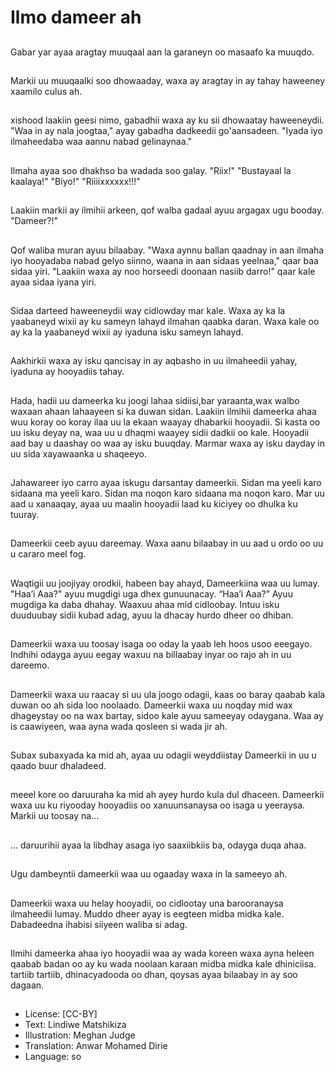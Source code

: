 # Ilmo dameer ah

##
Gabar yar ayaa aragtay muuqaal
 aan la garaneyn oo masaafo ka muuqdo.

##
Markii uu muuqaalki soo dhowaaday, waxa ay aragtay in ay tahay haweeney xaamilo culus ah.

##
xishood laakiin geesi nimo, gabadhii waxa ay ku sii dhowaatay haweeneydii. "Waa in ay nala joogtaa," ayay gabadha dadkeedii go'aansadeen. "Iyada iyo ilmaheedaba waa aannu nabad gelinaynaa."

##
Ilmaha ayaa soo dhakhso ba wadada soo galay. "Riix!" "Bustayaal la kaalaya!" "Biyo!" "Riiiixxxxxx!!!"

##
Laakiin markii ay ilmihii arkeen, qof walba gadaal ayuu argagax ugu booday. "Dameer?!"

##
Qof waliba muran ayuu bilaabay. "Waxa aynnu ballan qaadnay in aan ilmaha iyo hooyadaba nabad gelyo siinno, waana in aan sidaas yeelnaa," qaar baa sidaa yiri. "Laakiin waxa ay noo horseedi doonaan nasiib darro!" qaar kale ayaa sidaa iyana yiri.

##
Sidaa darteed haweeneydii way cidlowday mar kale. Waxa ay ka la yaabaneyd wixii ay ku sameyn lahayd ilmahan qaabka daran. Waxa kale oo ay ka la yaabaneyd wixii ay iyaduna isku sameyn lahayd.

##
Aakhirkii waxa ay isku qancisay in ay aqbasho in uu ilmaheedii yahay, iyaduna ay hooyadiis tahay.

##
Hada, hadii uu dameerka ku joogi lahaa sidiisi,bar yaraanta,wax walbo waxaan ahaan lahaayeen si ka duwan sidan. Laakiin ilmihii dameerka ahaa wuu koray oo koray ilaa uu la ekaan waayay dhabarkii hooyadii. Si kasta oo uu isku deyay na, waa uu u dhaqmi waayey sidii dadkii oo kale. Hooyadii aad bay u daashay oo waa ay isku buuqday. Marmar waxa ay isku dayday in uu sida xayawaanka u shaqeeyo.

##
Jahawareer iyo carro ayaa iskugu darsantay dameerkii. Sidan ma yeeli karo sidaana ma yeeli karo. Sidan ma noqon karo sidaana ma noqon karo. Mar uu aad u xanaaqay, ayaa uu maalin hooyadii laad ku kiciyey oo dhulka ku tuuray.

##
Dameerkii ceeb ayuu dareemay. Waxa aanu bilaabay in uu aad u ordo oo uu u cararo meel fog.

##
Waqtigii uu joojiyay orodkii, habeen bay ahayd, Dameerkiina waa uu lumay. "Haa’i Aaa?" ayuu mugdigi uga dhex gunuunacay. “Haa’i Aaa?” Ayuu mugdiga ka daba dhahay. Waaxuu ahaa mid cidloobay. Intuu isku duuduubay sidii kubad adag, ayuu la dhacay hurdo dheer oo dhiban.

##
Dameerkii waxa uu toosay isaga oo oday la yaab leh hoos usoo eeegayo. Indhihi odayga ayuu eegay waxuu na billaabay inyar oo rajo ah in uu dareemo.

##
Dameerkii waxa uu raacay si uu ula joogo odagii, kaas oo baray qaabab kala duwan oo ah sida loo noolaado. Dameerkii waxa uu noqday mid wax dhageystay oo na wax bartay, sidoo kale ayuu sameeyay odaygana. Waa ay is caawiyeen, waa ayna wada qosleen si wada jir ah.

##
Subax subaxyada ka mid ah, ayaa uu odagii weyddiistay Dameerkii in uu u qaado buur dhaladeed.

##
meeel kore oo daruuraha ka mid ah ayey hurdo kula dul dhaceen. Dameerkii waxa uu ku riyooday hooyadiis oo xanuunsanaysa oo isaga u yeeraysa. Markii uu toosay na...

##
... daruurihii ayaa la libdhay asaga iyo saaxiibkiis ba, odayga duqa ahaa.

##
Ugu dambeyntii dameerkii waa uu ogaaday waxa in la sameeyo ah.

##
Dameerkii waxa uu helay hooyadii, oo cidlootay una barooranaysa ilmaheedii lumay. Muddo dheer ayay is eegteen midba midka kale. Dabadeedna ihabisi siiyeen waliba si adag.

##
Ilmihi dameerka ahaa iyo hooyadii waa ay wada koreen waxa ayna heleen qaabab badan oo ay ku wada noolaan karaan midba midka kale dhiniciisa. tartiib tartiib, dhinacyadooda oo dhan, qoysas ayaa bilaabay in ay soo dagaan.

##
* License: [CC-BY]
* Text: Lindiwe Matshikiza
* Illustration: Meghan Judge
* Translation: Anwar Mohamed Dirie
* Language: so
